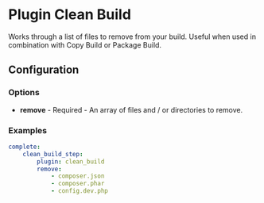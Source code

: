 Plugin Clean Build
==================

Works through a list of files to remove from your build. Useful when used in combination with Copy Build or Package 
Build.

Configuration
-------------

### Options

* **remove** - Required - An array of files and / or directories to remove.

### Examples

```yml
complete:
    clean_build_step:
        plugin: clean_build
        remove:
            - composer.json
            - composer.phar
            - config.dev.php
```
